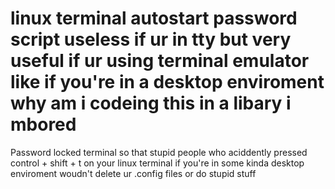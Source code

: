 # linux terminal autostart password script useless if ur in tty but very useful if ur using terminal emulator like if you're in a desktop enviroment why am i codeing this in a libary i mbored

Password locked terminal so that stupid people who aciddently pressed control + shift + t on your linux terminal if you're in some kinda desktop enviroment woudn't delete ur .config files or do stupid stuff
